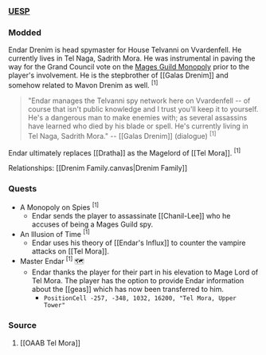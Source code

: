 ### [UESP](https://en.uesp.net/wiki/Morrowind:Tel_Naga#People)
### Modded
Endar Drenim is head spymaster for House Telvanni on Vvardenfell. He currently lives in Tel Naga, Sadrith Mora. He was instrumental in paving the way for the Grand Council vote on the [Mages Guild Monopoly](https://en.uesp.net/wiki/Morrowind:Mages_Guild_Monopoly) prior to the player's involvement. He is the stepbrother of [[Galas Drenim]] and somehow related to Mavon Drenim as well. <sup>[1]</sup>

> "Endar manages the Telvanni spy network here on Vvardenfell -- of course that isn't public knowledge and I trust you'll keep it to yourself. He's a dangerous man to make enemies with; as several assassins have learned who died by his blade or spell. He's currently living in Tel Naga, Sadrith Mora."
> -- [[Galas Drenim]] (dialogue) <sup>[1]</sup>

Endar ultimately replaces [[Dratha]] as the Magelord of [[Tel Mora]]. <sup>[1]</sup>

Relationships: [[Drenim Family.canvas|Drenim Family]]
### Quests
* A Monopoly on Spies <sup>[1]</sup>
	* Endar sends the player to assassinate [[Chanil-Lee]] who he accuses of being a Mages Guild spy.
* An Illusion of Time <sup>[1]</sup>
	* Endar uses his theory of [[Endar's Influx]] to counter the vampire attacks on [[Tel Mora]].
* Master Endar <sup>[1]</sup> 🗺️
	* Endar thanks the player for their part in his elevation to Mage Lord of Tel Mora. The player has the option to provide Endar information about the [[geas]] which has now been transferred to him.
		* `PositionCell -257, -348, 1032, 16200, "Tel Mora, Upper Tower"`
### Source
1. [[OAAB Tel Mora]]